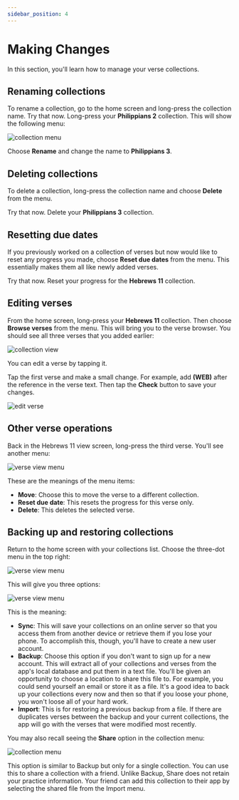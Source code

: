 ```yaml
---
sidebar_position: 4
---
```


# Making Changes

In this section, you'll learn how to manage your verse collections.

## Renaming collections

To rename a collection, go to the home screen and long-press the collection name. Try that now. Long-press your **Philippians 2** collection. This will show the following menu:

<div class="bordered-image">

![collection menu](img/collection-menu.png)
</div>

Choose **Rename** and change the name to **Philippians 3**.

##  Deleting collections

To delete a collection, long-press the collection name and choose **Delete** from the menu.

Try that now. Delete your **Philippians 3** collection.

## Resetting due dates

If you previously worked on a collection of verses but now would like to reset any progress you made, choose **Reset due dates** from the menu. This essentially makes them all like newly added verses.

Try that now. Reset your progress for the **Hebrews 11** collection.

## Editing verses

From the home screen, long-press your **Hebrews 11** collection. Then choose **Browse verses** from the menu. This will bring you to the verse browser. You should see all three verses that you added earlier:

<div class="bordered-image">

![collection view](img/collection-view.png)
</div>

You can edit a verse by tapping it.

Tap the first verse and make a small change. For example, add **(WEB)** after the reference in the verse text. Then tap the **Check** button to save your changes.

<div class="bordered-image">

![edit verse](img/edit-verse.png)
</div>

## Other verse operations

Back in the Hebrews 11 view screen, long-press the third verse. You'll see another menu:

<div class="bordered-image">

![verse view menu](img/verse-menu.png)
</div>

These are the meanings of the menu items:

- **Move**: Choose this to move the verse to a different collection.
- **Reset due date**: This resets the progress for this verse only.
- **Delete**: This deletes the selected verse.

## Backing up and restoring collections

Return to the home screen with your collections list. Choose the three-dot menu in the top right:

<div class="bordered-image">

![verse view menu](img/three-dot-menu-1.png)
</div>

This will give you three options:

<div class="bordered-image">

![verse view menu](img/three-dot-menu-2.png)
</div>

This is the meaning:

- **Sync**: This will save your collections on an online server so that you access them from another device or retrieve them if you lose your phone. To accomplish this, though, you'll have to create a new user account. 
- **Backup**: Choose this option if you don't want to sign up for a new account. This will extract all of your collections and verses from the app's local database and put them in a text file. You'll be given an opportunity to choose a location to share this file to. For example, you could send yourself an email or store it as a file. It's a good idea to back up your collections every now and then so that if you loose your phone, you won't loose all of your hard work.
- **Import**: This is for restoring a previous backup from a file. If there are duplicates verses between the backup and your current collections, the app will go with the verses that were modified most recently.

You may also recall seeing the **Share** option in the collection menu:

<div class="bordered-image">

![collection menu](img/collection-menu.png)
</div>

This option is similar to Backup but only for a single collection. You can use this to share a collection with a friend. Unlike Backup, Share does not retain your practice information. Your friend can add this collection to their app by selecting the shared file from the Import menu.